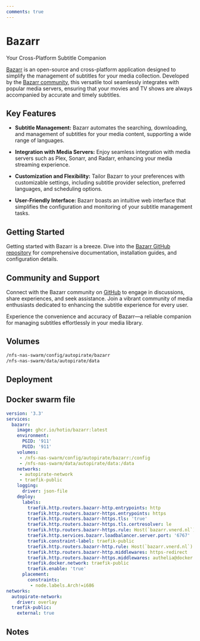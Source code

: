 ```yaml
---
comments: true
---
```


# Bazarr
Your Cross-Platform Subtitle Companion

[Bazarr](https://github.com/morpheus65535/bazarr) is an open-source and cross-platform application designed to simplify the management of subtitles for your media collection. Developed by the [Bazarr community](https://github.com/morpheus65535/bazarr), this versatile tool seamlessly integrates with popular media servers, ensuring that your movies and TV shows are always accompanied by accurate and timely subtitles.

## Key Features

- **Subtitle Management:** Bazarr automates the searching, downloading, and management of subtitles for your media content, supporting a wide range of languages.

- **Integration with Media Servers:** Enjoy seamless integration with media servers such as Plex, Sonarr, and Radarr, enhancing your media streaming experience.

- **Customization and Flexibility:** Tailor Bazarr to your preferences with customizable settings, including subtitle provider selection, preferred languages, and scheduling options.

- **User-Friendly Interface:** Bazarr boasts an intuitive web interface that simplifies the configuration and monitoring of your subtitle management tasks.

## Getting Started

Getting started with Bazarr is a breeze. Dive into the [Bazarr GitHub repository](https://github.com/morpheus65535/bazarr) for comprehensive documentation, installation guides, and configuration details.

## Community and Support

Connect with the Bazarr community on [GitHub](https://github.com/morpheus65535/bazarr) to engage in discussions, share experiences, and seek assistance. Join a vibrant community of media enthusiasts dedicated to enhancing the subtitle experience for every user.

Experience the convenience and accuracy of Bazarr—a reliable companion for managing subtitles effortlessly in your media library.


## Volumes

```bash
/nfs-nas-swarm/config/autopirate/bazarr
/nfs-nas-swarm/data/autopirate/data
```

## Deployment

## Docker swarm file
```yaml
version: '3.3'
services:
  bazarr:
    image: ghcr.io/hotio/bazarr:latest
    environment:
      PGID: '911'
      PUID: '911'
    volumes:
     - /nfs-nas-swarm/config/autopirate/bazarr:/config
     - /nfs-nas-swarm/data/autopirate/data:/data
    networks:
     - autopirate-network
     - traefik-public
    logging:
      driver: json-file
    deploy:
      labels:
        traefik.http.routers.bazarr-http.entrypoints: http
        traefik.http.routers.bazarr-https.entrypoints: https
        traefik.http.routers.bazarr-https.tls: 'true'
        traefik.http.routers.bazarr-https.tls.certresolver: le
        traefik.http.routers.bazarr-https.rule: Host(`bazarr.vnerd.nl`)
        traefik.http.services.bazarr.loadbalancer.server.port: '6767'
        traefik.constraint-label: traefik-public
        traefik.http.routers.bazarr-http.rule: Host(`bazarr.vnerd.nl`)
        traefik.http.routers.bazarr-http.middlewares: https-redirect
        traefik.http.routers.bazarr-https.middlewares: authelia@docker
        traefik.docker.network: traefik-public
        traefik.enable: 'true'
      placement:
        constraints:
         - node.labels.Arch!=i686
networks:
  autopirate-network:
    driver: overlay
  traefik-public:
    external: true
```
## Notes

